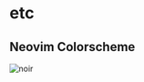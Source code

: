 # etc

## Neovim Colorscheme
![noir](https://user-images.githubusercontent.com/3255810/190263629-a0612ab8-6c33-46dd-8077-f8078594e052.png)